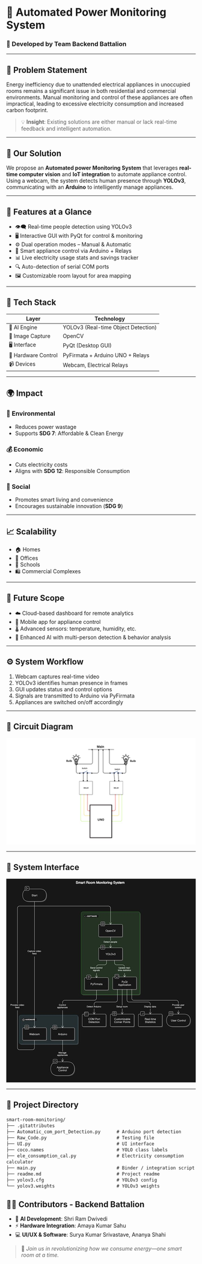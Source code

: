 
# 🔌 Automated Power Monitoring System  
### 🚀 Developed by Team Backend Battalion

---

## 📍 Problem Statement

Energy inefficiency due to unattended electrical appliances in unoccupied rooms remains a significant issue in both residential and commercial environments. Manual monitoring and control of these appliances are often impractical, leading to excessive electricity consumption and increased carbon footprint.

> 💡 **Insight**: Existing solutions are either manual or lack real-time feedback and intelligent automation.

---

## 🌟 Our Solution

We propose an **Automated power Monitoring System** that leverages **real-time computer vision** and **IoT integration** to automate appliance control. Using a webcam, the system detects human presence through **YOLOv3**, communicating with an **Arduino** to intelligently manage appliances.

---

## 🔧 Features at a Glance

- 👁️‍🗨️ Real-time people detection using YOLOv3
- 🖥️ Interactive GUI with PyQt for control & monitoring
- ⚙️ Dual operation modes – Manual & Automatic
- 🔌 Smart appliance control via Arduino + Relays
- 📊 Live electricity usage stats and savings tracker
- 🔍 Auto-detection of serial COM ports
- 🖼️ Customizable room layout for area mapping

---

## 🧠 Tech Stack

| Layer             | Technology                          |
|------------------|--------------------------------------|
| 🧠 AI Engine      | YOLOv3 (Real-time Object Detection)  |
| 🎥 Image Capture  | OpenCV                              |
| 🖥️ Interface      | PyQt (Desktop GUI)                   |
| 🔌 Hardware Control | PyFirmata + Arduino UNO + Relays    |
| 📹 Devices         | Webcam, Electrical Relays            |

---

## 🌍 Impact

### 🔋 Environmental
- Reduces power wastage
- Supports **SDG 7**: Affordable & Clean Energy

### 💰 Economic
- Cuts electricity costs
- Aligns with **SDG 12**: Responsible Consumption

### 👥 Social
- Promotes smart living and convenience
- Encourages sustainable innovation (**SDG 9**)

---

## 📈 Scalability

- 🏠 Homes
- 🏢 Offices
- 🏫 Schools
- 🛍️ Commercial Complexes

---

## 🔮 Future Scope

- ☁️ Cloud-based dashboard for remote analytics
- 📱 Mobile app for appliance control
- 🌡️ Advanced sensors: temperature, humidity, etc.
- 🧠 Enhanced AI with multi-person detection & behavior analysis

---

## ⚙️ System Workflow

1. Webcam captures real-time video
2. YOLOv3 identifies human presence in frames
3. GUI updates status and control options
4. Signals are transmitted to Arduino via PyFirmata
5. Appliances are switched on/off accordingly

---

## 🔌 Circuit Diagram

![img_1.png](Assets/1.jpg)

---

## 🧠 System Interface

![Assets/2.jpg](Assets/2.jpg)

---

## 📁 Project Directory

```
smart-room-monitoring/
├── .gitattributes
├── Automatic_com_port_Detection.py      # Arduino port detection
├── Raw_Code.py                          # Testing file
├── UI.py                                # UI interface
├── coco.names                           # YOLO class labels
├── ele_consumption_cal.py               # Electricity consumption calculator
├── main.py                              # Binder / integration script
├── readme.md                            # Project readme
├── yolov3.cfg                           # YOLOv3 config
└── yolov3.weights                       # YOLOv3 weights

```


## 🧑‍💻 Contributors - Backend Battalion

- 🧠 **AI Development**: Shri Ram Dwivedi  
- ⚡ **Hardware Integration**: Amaya Kumar Sahu  
- 💻 **UI/UX & Software**: Surya Kumar Srivastave, Ananya Shahi



> 🌱 *Join us in revolutionizing how we consume energy—one smart room at a time.*

